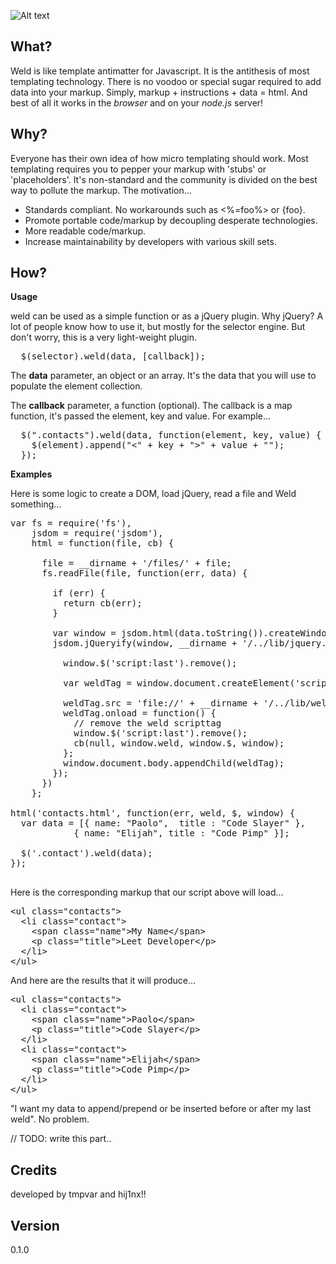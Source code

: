 
![Alt text](https://github.com/hij1nx/Weld/raw/master/demo/public/img/weld.png)<br/>

## What?

Weld is like template antimatter for Javascript. It is the antithesis of most templating technology. There is no voodoo 
or special sugar required to add data into your markup. Simply, markup + instructions + data = html. And best of all it 
works in the *browser* and on your *node.js* server!

## Why?

Everyone has their own idea of how micro templating should work. Most templating requires you to pepper your markup 
with 'stubs' or 'placeholders'. It's non-standard and the community is divided on the best way to pollute the markup. 
The motivation...

- Standards compliant. No workarounds such as <%=foo%> or {foo}.
- Promote portable code/markup by decoupling desperate technologies.
- More readable code/markup.
- Increase maintainability by developers with various skill sets.

## How?

<b>Usage</b>

weld can be used as a simple function or as a jQuery plugin. Why jQuery? A lot of people know how to use it, but mostly 
for the selector engine. But don't worry, this is a very light-weight plugin.

<pre>
  $(selector).weld(data, [callback]);
</pre>

The <b>data</b> parameter, an object or an array.
It's the data that you will use to populate the element collection.<br/>

The <b>callback</b> parameter, a function (optional).
The callback is a map function, it's passed the element, key and value. For example...

<pre>
  $(".contacts").weld(data, function(element, key, value) { // TODO: make the key/val stuff work properly
    $(element).append("<" + key + ">" + value + "</" + key + ">");
  });
</pre>

<b>Examples</b>

Here is some logic to create a DOM, load jQuery, read a file and Weld something...
<pre>
var fs = require(&#x27;fs&#x27;),
    jsdom = require(&#x27;jsdom&#x27;),
    html = function(file, cb) {
      
      file = __dirname + &#x27;/files/&#x27; + file;
      fs.readFile(file, function(err, data) {
        
        if (err) {
          return cb(err);
        }

        var window = jsdom.html(data.toString()).createWindow();
        jsdom.jQueryify(window, __dirname + &#x27;/../lib/jquery.js&#x27;, function() {

          window.$(&#x27;script:last&#x27;).remove();
          
          var weldTag = window.document.createElement(&#x27;script&#x27;);
          
          weldTag.src = &#x27;file://&#x27; + __dirname + &#x27;/../lib/weld.js&#x27;;
          weldTag.onload = function() {
            // remove the weld scripttag
            window.$(&#x27;script:last&#x27;).remove();
            cb(null, window.weld, window.$, window);
          };
          window.document.body.appendChild(weldTag);
        });
      })
    };
  
html('contacts.html', function(err, weld, $, window) {
  var data = [{ name: &quot;Paolo&quot;,  title : &quot;Code Slayer&quot; },
            { name: &quot;Elijah&quot;, title : &quot;Code Pimp&quot; }];

  $(&#x27;.contact&#x27;).weld(data);
});

</pre>

Here is the corresponding markup that our script above will load...
<pre>
&lt;ul class=&quot;contacts&quot;&gt;
  &lt;li class=&quot;contact&quot;&gt;
    &lt;span class=&quot;name&quot;&gt;My Name&lt;/span&gt;
    &lt;p class=&quot;title&quot;&gt;Leet Developer&lt;/p&gt;
  &lt;/li&gt;
&lt;/ul&gt;
</pre>

And here are the results that it will produce...
<pre>
&lt;ul class=&quot;contacts&quot;&gt;
  &lt;li class=&quot;contact&quot;&gt;
    &lt;span class=&quot;name&quot;&gt;Paolo&lt;/span&gt;
    &lt;p class=&quot;title&quot;&gt;Code Slayer&lt;/p&gt;
  &lt;/li&gt;
  &lt;li class=&quot;contact&quot;&gt;
    &lt;span class=&quot;name&quot;&gt;Elijah&lt;/span&gt;
    &lt;p class=&quot;title&quot;&gt;Code Pimp&lt;/p&gt;
  &lt;/li&gt;  
&lt;/ul&gt;
</pre>

"I want my data to append/prepend or be inserted before or after my last weld". No problem.

// TODO: write this part..

## Credits
developed by tmpvar and hij1nx!!

## Version
0.1.0
